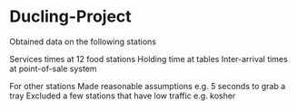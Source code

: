 # Ducling-Project
Obtained data on the following stations

Services times at 12 food stations
Holding time at tables
Inter-arrival times at point-of-sale system

For other stations
Made reasonable assumptions e.g. 5 seconds to grab a tray
Excluded a few stations that have low traffic e.g. kosher
